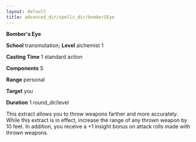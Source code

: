 ```yaml
---
layout: default
title: advanced_dir/spells_dir/bomberSEye
---
```

 **Bomber's Eye**

**School** transmutation; **Level** alchemist 1

**Casting Time** 1 standard action

**Components** S

**Range** personal

**Target** you

**Duration** 1 round_dir/level

This extract allows you to throw weapons farther and more accurately. While this extract is in effect, increase the range of any thrown weapon by 10 feet. In addition, you receive a +1 insight bonus on attack rolls made with thrown weapons.

